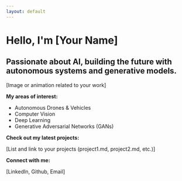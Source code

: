 ```yaml
---
layout: default
---
```


# Hello, I'm [Your Name] 

## Passionate about AI, building the future with autonomous systems and generative models.

[Image or animation related to your work]

**My areas of interest:**

* Autonomous Drones & Vehicles
* Computer Vision
* Deep Learning
* Generative Adversarial Networks (GANs)

**Check out my latest projects:**

[List and link to your projects (project1.md, project2.md, etc.)]

**Connect with me:**

[LinkedIn, Github, Email]